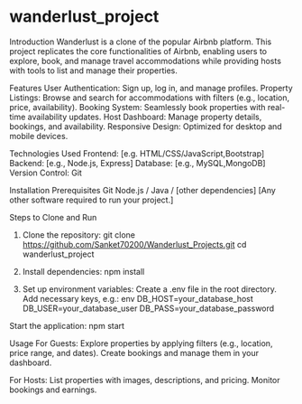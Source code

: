# wanderlust_project


Introduction
Wanderlust is a clone of the popular Airbnb platform. This project replicates the core functionalities of Airbnb, enabling users to explore, book, and manage travel accommodations while providing hosts with tools to list and manage their properties.

Features
User Authentication: Sign up, log in, and manage profiles.
Property Listings: Browse and search for accommodations with filters (e.g., location, price, availability).
Booking System: Seamlessly book properties with real-time availability updates.
Host Dashboard: Manage property details, bookings, and availability.
Responsive Design: Optimized for desktop and mobile devices.


Technologies Used
Frontend: [e.g. HTML/CSS/JavaScript,Bootstrap]
Backend: [e.g., Node.js, Express]
Database: [e.g., MySQL,MongoDB]
Version Control: Git



Installation
Prerequisites
Git
Node.js / Java / [other dependencies]
[Any other software required to run your project.]

Steps to Clone and Run

1. Clone the repository:
git clone https://github.com/Sanket70200/Wanderlust_Projects.git
cd wanderlust_project

2. Install dependencies:
npm install

3. Set up environment variables:
Create a .env file in the root directory.
Add necessary keys, e.g.:
env
DB_HOST=your_database_host
DB_USER=your_database_user
DB_PASS=your_database_password


Start the application:
npm start

Usage
For Guests:
Explore properties by applying filters (e.g., location, price range, and dates).
Create bookings and manage them in your dashboard.

For Hosts:
List properties with images, descriptions, and pricing.
Monitor bookings and earnings.
